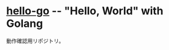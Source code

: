 # [hello-go] -- "Hello, World" with Golang

動作確認用リポジトリ。

[hello-go]: https://github.com/asc-arkw/hello-go "Hello, World with Golang"
